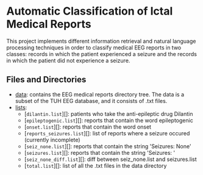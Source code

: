 # Automatic Classification of Ictal Medical Reports

This project implements different information retrieval and natural
language processing techniques in order to classify medical EEG
reports in two classes: records in which the patient experienced a
seizure and the records in which the patient did not experience a
seizure.

## Files and Directories 
- [data](https://github.com/autopear/CIS5538-Project/tree/master/data/isip/data/tuh_eeg/v0.6.0/edf): contains the EEG medical reports directory tree. The data is a subset of the TUH EEG database, and it consists of .txt files.
- [lists](https://github.com/autopear/CIS5538-Project/tree/master/lists):
    - [`dilantin.list`][]: patients who take the anti-epileptic drug Dilantin
    - [`epileptogenic.list`][]: reports that contain the word epileptogenic
    - [`onset.list`][]: reports that contain the word onset
    - [`reports_seizures.list`][]: list of reports where a seizure occured 
      (currently incomplete)
    - [`seiz_none.list`][]: reports that contain the string 'Seizures: None'
    - [`seizures.list`][]: reports that contain the string 'Seizures: '
    - [`seiz_none_diff.list`][]: diff between seiz_none.list and seizures.list
    - [`total.list`][]: list of all the .txt files in the data directory
